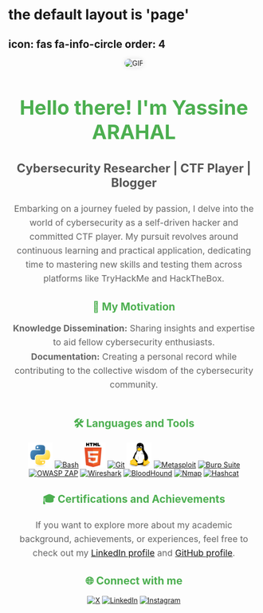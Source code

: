 # the default layout is 'page'
icon: fas fa-info-circle
order: 4
---

<p align="center">
  <img src="https://hips.hearstapps.com/digitalspyuk.cdnds.net/16/36/1473269189-giphy-8.gif" alt="GIF" width="500" style="border-radius: 10px; box-shadow: 0px 0px 10px rgba(0, 0, 0, 0.1);">
</p>

<h1 align="center" style="color: #4CAF50; font-size: 2.5rem;">Hello there! I'm Yassine ARAHAL</h1>
<h3 align="center" style="color: #555; font-size: 1.5rem;">Cybersecurity Researcher | CTF Player | Blogger</h3>

<p align="center" style="max-width: 800px; margin: auto; font-size: 1.1rem; line-height: 1.6; color: #666;">
Embarking on a journey fueled by passion, I delve into the world of cybersecurity as a self-driven hacker and committed CTF player. 
My pursuit revolves around continuous learning and practical application, dedicating time to mastering new skills and testing them across platforms like TryHackMe and HackTheBox.
</p>

<h2 align="center" style="color: #4CAF50;">🌟 My Motivation</h2>
<p align="center" style="max-width: 800px; margin: auto; font-size: 1.1rem; line-height: 1.6; color: #666;">
<strong>Knowledge Dissemination:</strong> Sharing insights and expertise to aid fellow cybersecurity enthusiasts.<br>
<strong>Documentation:</strong> Creating a personal record while contributing to the collective wisdom of the cybersecurity community.
</p>

<div style="display: flex; justify-content: center; gap: 30px; align-items: center; margin-top: 20px;">
    <script src="https://tryhackme.com/badge/1154151"></script>
    <script src="https://www.hackthebox.eu/badge/1712460"></script>
</div>

<h2 align="center" style="color: #4CAF50;">🛠️ Languages and Tools</h2>
<p align="center">
<a href="https://www.python.org" target="blank"><img src="https://raw.githubusercontent.com/devicons/devicon/master/icons/python/python-original.svg" alt="Python" width="50" height="50"/></a>
<a href="https://www.gnu.org/software/bash/" target="blank"><img src="https://community.infoblox.com/t5/image/serverpage/image-id/2195iA290BF7E3BA6064D/image-size/large/is-moderation-mode/true?v=v2&px=999" alt="Bash" width="50" height="50"/></a>
<a href="https://www.w3.org/html/" target="blank"><img src="https://raw.githubusercontent.com/devicons/devicon/master/icons/html5/html5-original-wordmark.svg" alt="HTML5" width="50" height="50"/></a>
<a href="https://git-scm.com/" target="_blank"><img src="https://www.vectorlogo.zone/logos/git-scm/git-scm-icon.svg" alt="Git" width="50" height="50"/></a>
<a href="https://www.linux.org/" target="_blank"><img src="https://raw.githubusercontent.com/devicons/devicon/master/icons/linux/linux-original.svg" alt="Linux" width="50" height="50"/></a>
<a href="https://www.metasploit.com" target="_blank"><img src="https://www.metasploit.com/includes/images/favicon.ico" alt="Metasploit" width="50" height="50"/></a>
<a href="https://portswigger.net/burp" target="_blank"><img src="https://avatars.githubusercontent.com/u/13749115?s=200&v=4" alt="Burp Suite" width="50" height="50"/></a>
<a href="https://www.zaproxy.org/" target="_blank"><img src="https://avatars.githubusercontent.com/u/6716868?s=48&v=4" alt="OWASP ZAP" width="50" height="50"/></a>
<a href="https://www.wireshark.org/" target="_blank"><img src="https://www.wireshark.org/assets/icons/favicon.ico" alt="Wireshark" width="50" height="50"/></a>
<a href="https://github.com/BloodHoundAD/BloodHound" target="_blank"><img src="https://avatars.githubusercontent.com/u/25502277?s=48&v=4" alt="BloodHound" width="50" height="50"/></a>
<a href="https://nmap.org/" target="_blank"><img src="https://avatars.githubusercontent.com/u/63385?s=48&v=4" alt="Nmap" width="50" height="50"/></a>
<a href="https://hashcat.net/hashcat/" target="_blank"><img src="https://avatars.githubusercontent.com/u/15949799?s=48&v=4" alt="Hashcat" width="50" height="50"/></a>
</p>

<h2 align="center" style="color: #4CAF50;">🎓 Certifications and Achievements</h2>
<p align="center" style="max-width: 800px; margin: auto; font-size: 1.1rem; line-height: 1.6; color: #666;">
If you want to explore more about my academic background, achievements, or experiences, feel free to check out my 
<a href="https://www.linkedin.com/in/yassinearahal/">LinkedIn profile</a> and 
<a href="https://github.com/yassinearahal">GitHub profile</a>.
</p>

<h2 align="center" style="color: #4CAF50;">🌐 Connect with me</h2>
<p align="center">
<a href="https://x.com/yassinearahal"><img src="https://img.shields.io/badge/X-black.svg?logo=X&logoColor=white" alt="X"></a>
<a href="https://linkedin.com/in/yassinearahal"><img src="https://img.shields.io/badge/LinkedIn-%230077B5.svg?logo=linkedin&logoColor=white" alt="LinkedIn"></a>
<a href="https://instagram.com/yassinearahal"><img src="https://img.shields.io/badge/Instagram-%23E4405F.svg?logo=Instagram&logoColor=white" alt="Instagram"></a>
</p>
